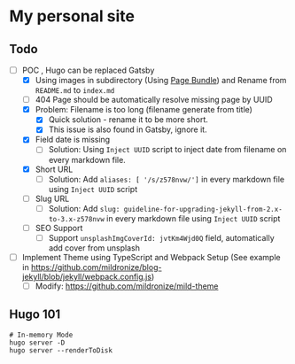 # My personal site

## Todo
- [ ] POC , Hugo can be replaced Gatsby
  - [X] Using images in subdirectory (Using [Page Bundle](https://gohugo.io/content-management/page-bundles/)) and Rename from `README.md` to `index.md`
  - [ ] 404 Page should be automatically resolve missing page by UUID
  - [X] Problem: Filename is too long (filename generate from title)
    - [X] Quick solution - rename it to be more short.
    - [X] This issue is also found in Gatsby, ignore it.
  - [X] Field date is missing
    - [ ] Solution: Using `Inject UUID` script to inject date from filename on every markdown file.
  - [X] Short URL
    - [ ] Solution: Add `aliases: [ '/s/z578nvw/']` in every markdown file using  `Inject UUID` script 
  - [ ] Slug URL
    - [ ] Solution: Add `slug: guideline-for-upgrading-jekyll-from-2.x-to-3.x-z578nvw`  in every markdown file using  `Inject UUID` script 
  - [ ] SEO Support 
    - [ ] Support `unsplashImgCoverId: jvtKm4Wjd0Q` field, automatically add cover from unsplash
- [ ] Implement Theme using TypeScript and Webpack Setup (See example in https://github.com/mildronize/blog-jekyll/blob/jekyll/webpack.config.js)
  - [ ] Modify: https://github.com/mildronize/mild-theme

## Hugo 101

```
# In-memory Mode
hugo server -D  
hugo server --renderToDisk
```